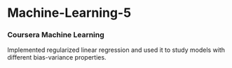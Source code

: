 # Machine-Learning-5
### Coursera Machine Learning
Implemented regularized linear regression and used it to
study models with different bias-variance properties.
